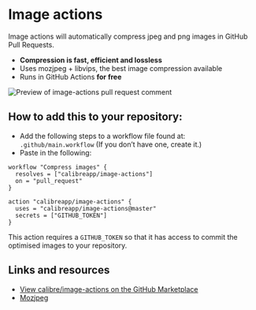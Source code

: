# Image actions

Image actions will automatically compress jpeg and png images in GitHub Pull Requests.

- **Compression is fast, efficient and lossless**
- Uses mozjpeg + libvips, the best image compression available
- Runs in GitHub Actions **for free**

![Preview of image-actions pull request comment](https://user-images.githubusercontent.com/924/62024579-e1470d00-b218-11e9-8655-693ea42ba0f7.png)

## How to add this to your repository:

- Add the following steps to a workflow file found at: `.github/main.workflow` (If you don’t have one, create it.)
- Paste in the following:

```workflow
workflow "Compress images" {
  resolves = ["calibreapp/image-actions"]
  on = "pull_request"
}

action "calibreapp/image-actions" {
  uses = "calibreapp/image-actions@master"
  secrets = ["GITHUB_TOKEN"]
}
```

This action requires a `GITHUB_TOKEN` so that it has access to commit the optimised images to your repository.

## Links and resources

- [View calibre/image-actions on the GitHub Marketplace](https://github.com/marketplace/actions/image-actions)
- [Mozjpeg](https://github.com/mozilla/mozjpeg)

